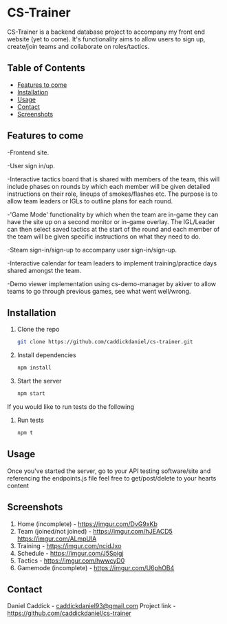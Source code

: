 # CS-Trainer

CS-Trainer is a backend database project to accompany my front end website (yet to come). It's functionality aims to allow users to sign up, create/join teams and collaborate on roles/tactics. 

## Table of Contents

- [Features to come](#features-to-come)
- [Installation](#installation)
- [Usage](#usage)
- [Contact](#contact)
- [Screenshots](#screenshots)

## Features to come

-Frontend site.

-User sign in/up.

-Interactive tactics board that is shared with members of the team, this will include phases on rounds by which each member will be given detailed instructions on their role, lineups of smokes/flashes etc. The purpose is to allow team leaders or IGLs to outline plans for each round. 

-'Game Mode' functionality by which when the team are in-game they can have the site up on a second monitor or in-game overlay. The IGL/Leader can then select saved tactics at the start of the round and each member of the team will be given specific instructions on what they need to do.

-Steam sign-in/sign-up to accompany user sign-in/sign-up.

-Interactive calendar for team leaders to implement training/practice days shared amongst the team.

-Demo viewer implementation using cs-demo-manager by akiver to allow teams to go through previous games, see what went well/wrong.

## Installation

1. Clone the repo
    ```sh
    git clone https://github.com/caddickdaniel/cs-trainer.git
    ```
2. Install dependencies
    ```sh
    npm install
    ```
3. Start the server
    ```sh
    npm start
    ```
If you would like to run tests do the following

1. Run tests
    ```sh
    npm t
    ```

## Usage

Once you've started the server, go to your API testing software/site and referencing the endpoints.js file feel free to get/post/delete to your hearts content

## Screenshots

1. Home (incomplete) - https://imgur.com/DvG9xKb
2. Team (joined/not joined) - https://imgur.com/hJEACD5 https://imgur.com/ALmpUlA
3. Training - https://imgur.com/ncidJxo
4. Schedule - https://imgur.com/J5Spigj
5. Tactics - https://imgur.com/hwwcyD0
6. Gamemode (incomplete) - https://imgur.com/U6phOB4

## Contact

Daniel Caddick - caddickdaniel93@gmail.com
Project link - https://github.com/caddickdaniel/cs-trainer

